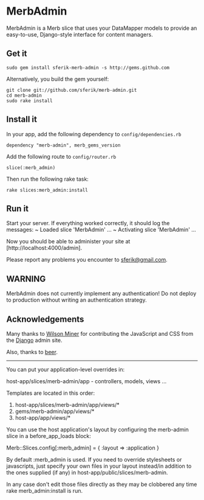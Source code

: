 # MerbAdmin

MerbAdmin is a Merb slice that uses your DataMapper models to provide an easy-to-use, Django-style interface for content managers.

## Get it

    sudo gem install sferik-merb-admin -s http://gems.github.com

Alternatively, you build the gem yourself:

    git clone git://github.com/sferik/merb-admin.git
    cd merb-admin
    sudo rake install

## Install it

In your app, add the following dependency to `config/dependencies.rb`

    dependency "merb-admin", merb_gems_version

Add the following route to `config/router.rb`

    slice(:merb_admin)

Then run the following rake task:

    rake slices:merb_admin:install

## Run it

Start your server.  If everything worked correctly, it should log the messages:
    ~ Loaded slice 'MerbAdmin' ...
    ~ Activating slice 'MerbAdmin' ...

Now you should be able to administer your site at [http://localhost:4000/admin].

Please report any problems you encounter to <sferik@gmail.com>.

## WARNING

MerbAdmin does not currently implement any authentication! Do not deploy to production without writing an authentication strategy.

## Acknowledgements

Many thanks to [Wilson Miner](http://www.wilsonminer.com/) for contributing the JavaScript and CSS from the [Django](http://www.djangoproject.com/) admin site.

Also, thanks to [beer](http://www.anchorbrewing.com/).

------------------------------------------------------------------------------

You can put your application-level overrides in:

host-app/slices/merb-admin/app - controllers, models, views ...

Templates are located in this order:

1. host-app/slices/merb-admin/app/views/*
2. gems/merb-admin/app/views/*
3. host-app/app/views/*

You can use the host application's layout by configuring the
merb-admin slice in a before_app_loads block:

Merb::Slices.config[:merb_admin] = { :layout => :application }

By default :merb_admin is used. If you need to override
stylesheets or javascripts, just specify your own files in your layout
instead/in addition to the ones supplied (if any) in 
host-app/public/slices/merb-admin.

In any case don't edit those files directly as they may be clobbered any time
rake merb_admin:install is run.

